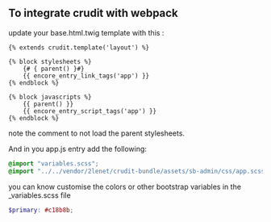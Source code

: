 ## To integrate crudit with webpack

update your base.html.twig template with this : 

```twig
{% extends crudit.template('layout') %}

{% block stylesheets %}
    {# { parent() }#}
    {{ encore_entry_link_tags('app') }}
{% endblock %}

{% block javascripts %}
    {{ parent() }}
    {{ encore_entry_script_tags('app') }}
{% endblock %}
```

note the comment to not load the parent stylesheets.

And in you app.js entry add the following:

```scss
@import "variables.scss";
@import "../../vendor/2lenet/crudit-bundle/assets/sb-admin/css/app.scss";
```

you can know customise the colors or other bootstrap variables in the _variables.scss file

```scss
$primary: #c18b8b;
```
